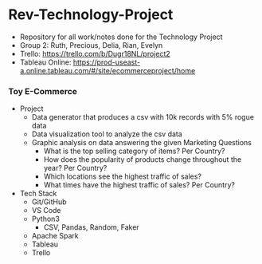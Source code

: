 # Rev-Technology-Project
- Repository for all work/notes done for the Technology Project
- Group 2: Ruth, Precious, Delia, Rian, Evelyn
- Trello: https://trello.com/b/Dugr18NL/project2
- Tableau Online: https://prod-useast-a.online.tableau.com/#/site/ecommerceproject/home

### Toy E-Commerce
- Project
  - Data generator that produces a csv with 10k records with 5% rogue data
  - Data visualization tool to analyze the csv data
  - Graphic analysis on data answering the given Marketing Questions
    - What is the top selling category of items? Per Country?
    - How does the popularity of products change throughout the year? Per Country?
    - Which locations see the highest traffic of sales?
    - What times have the highest traffic of sales? Per Country?
- Tech Stack
  - Git/GitHub
  - VS Code
  - Python3
    - CSV, Pandas, Random, Faker
  - Apache Spark
  - Tableau
  - Trello

